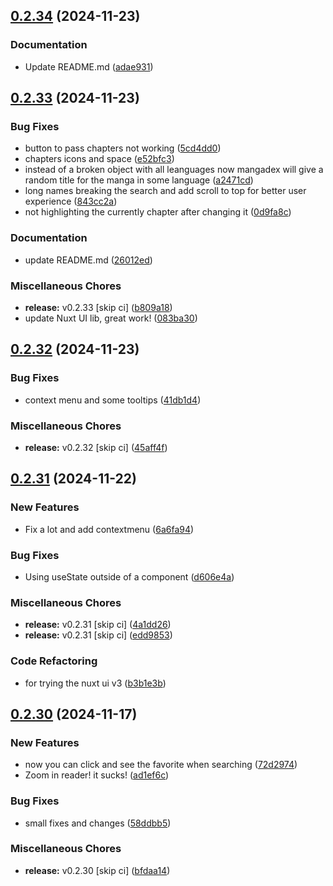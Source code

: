 ## [0.2.34](https://github.com/manga-you-know/desktop/compare/v0.2.33...v0.2.34) (2024-11-23)


### Documentation

* Update README.md ([adae931](https://github.com/manga-you-know/desktop/commit/adae931a5129fb16dc7406f5c7fd07049f942def))

## [0.2.33](https://github.com/manga-you-know/desktop/compare/v0.2.32...v0.2.33) (2024-11-23)


### Bug Fixes

* button to pass chapters not working ([5cd4dd0](https://github.com/manga-you-know/desktop/commit/5cd4dd0b3ef2eddf73c5fa743bb9f8bd66c39336))
* chapters icons and space ([e52bfc3](https://github.com/manga-you-know/desktop/commit/e52bfc3a643a3a17dcc7248d0d7ff1209ec74607))
* instead of a broken object with all leanguages now mangadex will give a random title for the manga in some language ([a2471cd](https://github.com/manga-you-know/desktop/commit/a2471cd8d74bb209883ac0568385d1b0d1407ee6))
* long names breaking the search and add scroll to top for better user experience ([843cc2a](https://github.com/manga-you-know/desktop/commit/843cc2aebc0329aa34f7c71155cf154b7ebfa6a8))
* not highlighting the currently chapter after changing it ([0d9fa8c](https://github.com/manga-you-know/desktop/commit/0d9fa8ce51ff2c5bbc6a75311795211fe8b5b3f1))


### Documentation

* update README.md ([26012ed](https://github.com/manga-you-know/desktop/commit/26012ed2596529e6483bfccd8de37e6fc8e15720))


### Miscellaneous Chores

* **release:** v0.2.33 [skip ci] ([b809a18](https://github.com/manga-you-know/desktop/commit/b809a1871d1c51d5bdac40fd5c19ec7161034b80))
* update Nuxt UI lib, great work! ([083ba30](https://github.com/manga-you-know/desktop/commit/083ba30d3b74abe38aeff1da736a257b31785455))

## [0.2.32](https://github.com/manga-you-know/desktop/compare/v0.2.31...v0.2.32) (2024-11-23)


### Bug Fixes

* context menu and some tooltips ([41db1d4](https://github.com/manga-you-know/desktop/commit/41db1d42ee3e656ee4eb045fe076a273df1b45d5))


### Miscellaneous Chores

* **release:** v0.2.32 [skip ci] ([45aff4f](https://github.com/manga-you-know/desktop/commit/45aff4f0c349211cb9dc14cf515e3ea96399c8b3))

## [0.2.31](https://github.com/manga-you-know/desktop/compare/v0.2.30...v0.2.31) (2024-11-22)


### New Features

* Fix a lot and add contextmenu ([6a6fa94](https://github.com/manga-you-know/desktop/commit/6a6fa9423d7da03d6cb0ea2615fb06cb70a7a344))


### Bug Fixes

* Using useState outside of a component ([d606e4a](https://github.com/manga-you-know/desktop/commit/d606e4adee791b6510523a73ecce11973a7aa7f9))


### Miscellaneous Chores

* **release:** v0.2.31 [skip ci] ([4a1dd26](https://github.com/manga-you-know/desktop/commit/4a1dd2645f05f3e382c3b2de0dfd8984673de046))
* **release:** v0.2.31 [skip ci] ([edd9853](https://github.com/manga-you-know/desktop/commit/edd9853f5ab747365ce7742d77e4c2a490a0c5c3))


### Code Refactoring

* for trying the nuxt ui v3 ([b3b1e3b](https://github.com/manga-you-know/desktop/commit/b3b1e3b482d4bf74f07dbf2c891ae2161e7f9b1b))

## [0.2.30](https://github.com/manga-you-know/desktop/compare/v0.2.29...v0.2.30) (2024-11-17)


### New Features

* now you can click and see the favorite when searching ([72d2974](https://github.com/manga-you-know/desktop/commit/72d29748d22fb03730bb1b681bdffbc13fb2be69))
* Zoom in reader! it sucks! ([ad1ef6c](https://github.com/manga-you-know/desktop/commit/ad1ef6c0e60daf2e14db9abfdf160256e6c8ac1c))


### Bug Fixes

* small fixes and changes ([58ddbb5](https://github.com/manga-you-know/desktop/commit/58ddbb5c83d454d906dfdd9ad0bc02aaa4350fb4))


### Miscellaneous Chores

* **release:** v0.2.30 [skip ci] ([bfdaa14](https://github.com/manga-you-know/desktop/commit/bfdaa141480baee7b0ec07c188c56901c14ebfca))


